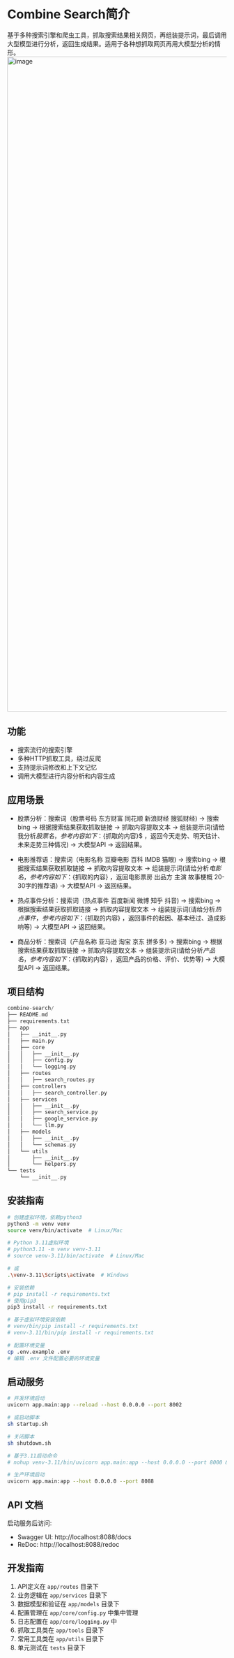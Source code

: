 # Combine Search简介

基于多种搜索引擎和爬虫工具，抓取搜索结果相关网页，再组装提示词，最后调用大型模型进行分析，返回生成结果。适用于各种想抓取网页再用大模型分析的情形。
<img width="1499" alt="image" src="https://github.com/user-attachments/assets/5648d0e4-addb-46e6-ad3e-e321d3975637" />


## 功能

- 搜索流行的搜索引擎
- 多种HTTP抓取工具，绕过反爬
- 支持提示词修改和上下文记忆
- 调用大模型进行内容分析和内容生成

## 应用场景
- 股票分析：搜索词（股票号码 东方财富 同花顺 新浪财经 搜狐财经) -> 搜索bing -> 根据搜索结果获取抓取链接 -> 抓取内容提取文本   ->  组装提示词(请给我分析${股票名}，参考内容如下：${抓取的内容}$ ，返回今天走势、明天估计、未来走势三种情况) -> 大模型API -> 返回结果。

- 电影推荐语：搜索词（电影名称 豆瓣电影 百科  IMDB 猫眼) -> 搜索bing -> 根据搜索结果获取抓取链接 -> 抓取内容提取文本   ->  组装提示词(请给分析${电影名}，参考内容如下：${抓取的内容} ，返回电影票房 出品方 主演 故事梗概 20-30字的推荐语) -> 大模型API -> 返回结果。

- 热点事件分析：搜索词（热点事件 百度新闻 微博 知乎 抖音) -> 搜索bing -> 根据搜索结果获取抓取链接 -> 抓取内容提取文本   ->  组装提示词(请给分析${热点事件}，参考内容如下：${抓取的内容} ，返回事件的起因、基本经过、造成影响等) -> 大模型API -> 返回结果。

- 商品分析：搜索词（产品名称 亚马逊 淘宝 京东 拼多多) -> 搜索bing -> 根据搜索结果获取抓取链接 -> 抓取内容提取文本   ->  组装提示词(请给分析${产品名}，参考内容如下：${抓取的内容} ，返回产品的价格、评价、优势等) -> 大模型API -> 返回结果。

## 项目结构

```c
combine-search/
├── README.md
├── requirements.txt
├── app
│   ├── __init__.py
│   ├── main.py
│   ├── core
│   │   ├── __init__.py
│   │   ├── config.py
│   │   └── logging.py
│   ├── routes
│   │   ├── search_routes.py
│   ├── controllers
│   │   ├── search_controller.py
│   ├── services
│   │   ├── __init__.py
│   │   ├── search_service.py
│   │   ├── google_service.py
│   │   └── llm.py
│   ├── models
│   │   ├── __init__.py
│   │   └── schemas.py
│   └── utils
│       ├── __init__.py
│       └── helpers.py
└── tests
    └── __init__.py
```

## 安装指南

```bash
# 创建虚拟环境，依赖python3
python3 -m venv venv
source venv/bin/activate  # Linux/Mac

# Python 3.11虚拟环境
# python3.11 -m venv venv-3.11
# source venv-3.11/bin/activate  # Linux/Mac

# 或
.\venv-3.11\Scripts\activate  # Windows

# 安装依赖
# pip install -r requirements.txt
# 使用pip3
pip3 install -r requirements.txt

# 基于虚拟环境安装依赖
# venv/bin/pip install -r requirements.txt
# venv-3.11/bin/pip install -r requirements.txt

# 配置环境变量
cp .env.example .env
# 编辑 .env 文件配置必要的环境变量
```

## 启动服务

```bash
# 开发环境启动
uvicorn app.main:app --reload --host 0.0.0.0 --port 8002

# 或启动脚本
sh startup.sh

# 关闭脚本
sh shutdown.sh

# 基于3.11启动命令
# nohup venv-3.11/bin/uvicorn app.main:app --host 0.0.0.0 --port 8000 &

# 生产环境启动
uvicorn app.main:app --host 0.0.0.0 --port 8088
```

## API 文档

启动服务后访问:
- Swagger UI: http://localhost:8088/docs
- ReDoc: http://localhost:8088/redoc

## 开发指南

1. API定义在 `app/routes` 目录下
2. 业务逻辑在 `app/services` 目录下
3. 数据模型和验证在 `app/models` 目录下
4. 配置管理在 `app/core/config.py` 中集中管理
5. 日志配置在 `app/core/logging.py` 中
6. 抓取工具类在 `app/tools` 目录下
7. 常用工具类在 `app/utils` 目录下
8. 单元测试在 `tests` 目录下
